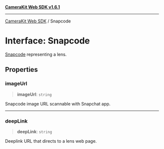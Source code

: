 [**CameraKit Web SDK v1.6.1**](../README.md)

***

[CameraKit Web SDK](../globals.md) / Snapcode

# Interface: Snapcode

[Snapcode](https://scan.snapchat.com/snapcodes) representing a lens.

## Properties

### imageUrl

> **imageUrl**: `string`

Snapcode image URL scannable with Snapchat app.

***

### deepLink

> **deepLink**: `string`

Deeplink URL that directs to a lens web page.
